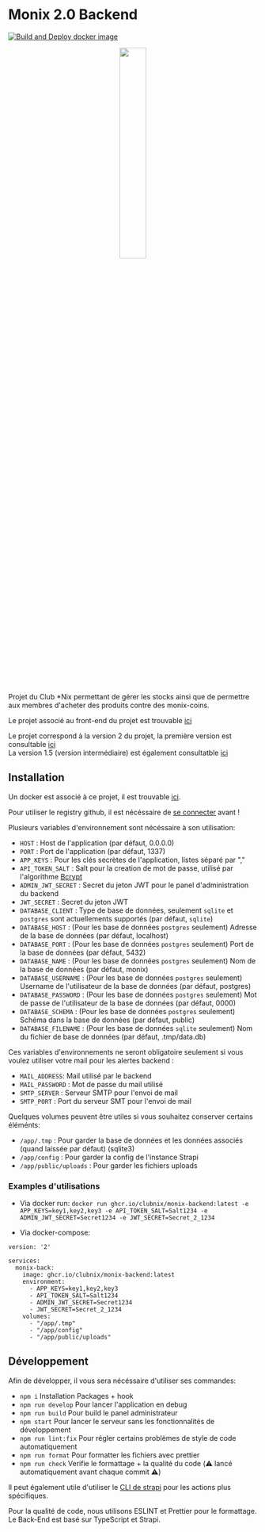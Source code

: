 # Monix 2.0 Backend

[![Build and Deploy docker image](https://github.com/ClubNix/monix-backend/actions/workflows/deploy.yaml/badge.svg)](https://github.com/ClubNix/monix-backend/actions/workflows/deploy.yaml)

<p align="center" width="100%">
    <img width="33%" src="https://raw.githubusercontent.com/ClubNix/monix-2.0/master/src/assets/monixcoin.svg"> 
</p>

Projet du Club *Nix permettant de gérer les stocks ainsi que de permettre aux membres d'acheter des produits contre des monix-coins.

Le projet associé au front-end du projet est trouvable [ici](https://github.com/ClubNix/monix-2.0)

Le projet correspond à la version 2 du projet, la première version est consultable [ici](https://github.com/ClubNix/monix)  
La version 1.5 (version intermédiaire) est également consultatble [ici](https://github.com/ClubNix/monix-1.5)

## Installation

Un docker est associé à ce projet, il est trouvable [ici](https://github.com/ClubNix/monix-backend/pkgs/container/monix-backend).

Pour utiliser le registry github, il est nécéssaire de [se connecter](https://docs.github.com/en/packages/working-with-a-github-packages-registry/working-with-the-container-registry) avant !

Plusieurs variables d'environnement sont nécéssaire à son utilisation:
- `HOST` : Host de l'application (par défaut, 0.0.0.0)
- `PORT` : Port de l'application (par défaut, 1337)
- `APP_KEYS` : Pour les clés secrètes de l'application, listes séparé par ","
- `API_TOKEN_SALT` : Salt pour la creation de mot de passe, utilisé par l'algorithme [Bcrypt](https://fr.wikipedia.org/wiki/Bcrypt)
- `ADMIN_JWT_SECRET` : Secret du jeton JWT pour le panel d'administration du backend
- `JWT_SECRET` : Secret du jeton JWT
- `DATABASE_CLIENT` : Type de base de données, seulement `sqlite` et `postgres` sont actuellements supportés (par défaut, `sqlite`)
- `DATABASE_HOST` : (Pour les base de données `postgres` seulement) Adresse de la base de données (par défaut, localhost)
- `DATABASE_PORT` : (Pour les base de données `postgres` seulement) Port de la base de données (par défaut, 5432)
- `DATABASE_NAME` : (Pour les base de données `postgres` seulement) Nom de la base de données (par défaut, monix)
- `DATABASE_USERNAME` : (Pour les base de données `postgres` seulement) Username de l'utilisateur de la base de données (par défaut, postgres)
- `DATABASE_PASSWORD` : (Pour les base de données `postgres` seulement) Mot de passe de l'utilisateur de la base de données (par défaut, 0000)
- `DATABASE_SCHEMA` : (Pour les base de données `postgres` seulement) Schéma dans la base de données (par défaut, public)
- `DATABASE_FILENAME` : (Pour les base de données `sqlite` seulement) Nom du fichier de base de données (par défaut, .tmp/data.db)   

Ces variables d'environnements ne seront obligatoire seulement si vous voulez utiliser votre mail pour les alertes backend :
- `MAIL_ADDRESS`: Mail utilisé par le backend
- `MAIL_PASSWORD` : Mot de passe du mail utilisé
- `SMTP_SERVER` : Serveur SMTP pour l'envoi de mail
- `SMTP_PORT` : Port du serveur SMT pour l'envoi de mail

Quelques volumes peuvent être utiles si vous souhaitez conserver certains éléménts:
- `/app/.tmp` : Pour garder la base de données et les données associés (quand laissée par défaut) (sqlite3)
- `/app/config` : Pour garder la config de l'instance Strapi
- `/app/public/uploads` : Pour garder les fichiers uploads

### Examples d'utilisations

- Via docker run: `docker run ghcr.io/clubnix/monix-backend:latest -e APP_KEYS=key1,key2,key3 -e API_TOKEN_SALT=Salt1234 -e ADMIN_JWT_SECRET=Secret1234 -e JWT_SECRET=Secret_2_1234`

- Via docker-compose: 
```
version: '2'

services:
  monix-back:
    image: ghcr.io/clubnix/monix-backend:latest
    environment:
      - APP_KEYS=key1,key2,key3
      - API_TOKEN_SALT=Salt1234
      - ADMIN_JWT_SECRET=Secret1234
      - JWT_SECRET=Secret_2_1234
    volumes:
      - "/app/.tmp"
      - "/app/config"
      - "/app/public/uploads"
```

## Développement

Afin de développer, il vous sera nécéssaire d'utiliser ses commandes:
- `npm i` Installation Packages + hook
- `npm run develop` Pour lancer l'application en debug
- `npm run build` Pour build le panel administrateur
- `npm start` Pour lancer le serveur sans les fonctionnalités de développement
- `npm run lint:fix` Pour régler certains problèmes de style de code automatiquement
- `npm run format` Pour formatter les fichiers avec prettier
- `npm run check` Verifie le formattage + la qualité du code (⚠️ lancé automatiquement avant chaque commit ⚠️)

Il peut également utile d'utiliser le [CLI de strapi](https://docs.strapi.io/developer-docs/latest/developer-resources/cli/CLI.html) pour les actions plus spécifiques.

Pour la qualité de code, nous utilisons ESLINT et Prettier pour le formattage.  
Le Back-End est basé sur TypeScript et Strapi.

